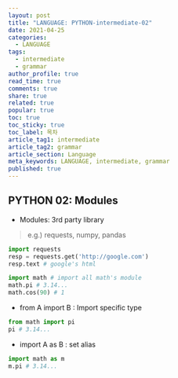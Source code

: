 ```yaml
---
layout: post
title: "LANGUAGE: PYTHON-intermediate-02"
date: 2021-04-25
categories:
  - LANGUAGE
tags:
  - intermediate
  - grammar
author_profile: true
read_time: true
comments: true
share: true
related: true
popular: true
toc: true
toc_sticky: true
toc_label: 목차
article_tag1: intermediate
article_tag2: grammar
article_section: Language
meta_keywords: LANGUAGE, intermediate, grammar
published: true
---
```


## PYTHON 02: Modules

- Modules: 3rd party library

> e.g.) requests, numpy, pandas

``` python
import requests
resp = requests.get('http://google.com')
resp.text # google's html
```

``` python
import math # import all math's module
math.pi # 3.14...
math.cos(90) # 1
```

- from A import B : Import specific type

``` python
from math import pi
pi # 3.14...
```

- import A as B : set alias

``` python
import math as m
m.pi # 3.14...
```
